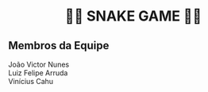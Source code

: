 <h1 align="center">🐍🍎 SNAKE GAME 🍎🐍</h1>
<h2 align="left">Membros da Equipe</h2>
<p align="left">
  João Victor Nunes<br>
  Luiz Felipe Arruda<br>
  Vinícius Cahu
</p>
